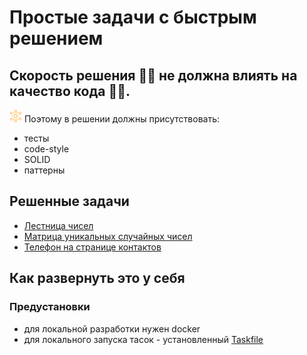# Простые задачи с быстрым решением

## Скорость решения 🏃‍♂️ не должна влиять на качество кода 👨‍🦼.
<img alt="logo" width="20" height="20" src="./assets/easy-tasks.svg"/>
Поэтому в решении должны присутствовать:

- тесты
- code-style
- SOLID
- паттерны

## Решенные задачи
- [Лестница чисел](./numbersLadder/README.md)
- [Матрица уникальных случайных чисел](./matrixWithRandomNumbers/README.md)
- [Телефон на странице контактов](./phoneNumberOnContact/README.md)

## Как развернуть это у себя

### Предустановки
- для локальной разработки нужен docker
- для локального запуска тасок - установленный [Taskfile](https://taskfile.dev/installation/)


 